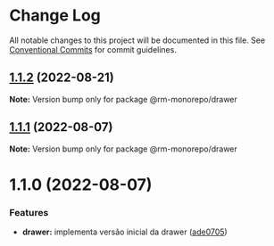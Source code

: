 # Change Log

All notable changes to this project will be documented in this file.
See [Conventional Commits](https://conventionalcommits.org) for commit guidelines.

## [1.1.2](https://github.com/RanielliMontagna/rm_monorepo/compare/@rm-monorepo/drawer@1.1.1...@rm-monorepo/drawer@1.1.2) (2022-08-21)

**Note:** Version bump only for package @rm-monorepo/drawer

## [1.1.1](https://github.com/RanielliMontagna/rm_monorepo/compare/@rm-monorepo/drawer@1.1.0...@rm-monorepo/drawer@1.1.1) (2022-08-07)

**Note:** Version bump only for package @rm-monorepo/drawer

# 1.1.0 (2022-08-07)

### Features

- **drawer:** implementa versão inicial da drawer ([ade0705](https://github.com/RanielliMontagna/rm_monorepo/commit/ade07056203cda17cbe3e2424b24ed7d74eaf395))
